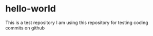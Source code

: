 # hello-world
This is a test repository
I am using this repository for testing coding commits on github
